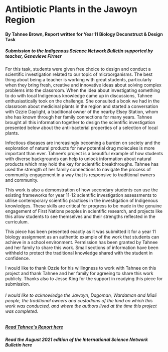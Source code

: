 <h1>Antibiotic Plants in the Jawoyn Region</h1>
<h4>By Tahnee Brown, Report written for Year 11 Biology Deconstruct & Design Task</h4>

<h5>Submission to the <a href="https://www.dropbox.com/s/pdbu9zh4dyzloyd/ISN%20Bulletin_Aug%202021.pdf?dl=0">Indigenous Science Network Bulletin</a> supported by teacher, Genevieve Firmer</h5>

<p>For this task, students were given free choice to design and conduct a scientific investigation related to our topic of microorganisms. The best thing about being a teacher is working with great students, particularly when they bring fresh, creative and innovative ideas about solving complex problems into the classroom. When the idea about investigating something to do with local Indigenous knowledge came up in discussions, Tahnee enthusiastically took on the challenge. She consulted a book we had in the classroom about medicinal plants in the region and started a conversation with Ozzie Daylight, a traditional owner of the nearby Elsey Station, whom she has known through her family connections for many years. Tahnee brought all this information together to design the scientific investigation presented below about the anti-bacterial properties of a selection of local plants.</p>

<p>Infectious diseases are increasingly becoming a burden on society and the exploration of natural products for new potential drug molecules is more important than ever. Tahnee’s project is a beautiful example of how students with diverse backgrounds can help to unlock information about natural products which may hold the key for scientific breakthroughs. Tahnee has used the strength of her family connections to navigate the process of community engagement in a way that is responsive to traditional owners and community.</p>

<p>This work is also a demonstration of how secondary students can use the existing frameworks for year 11-12 scientific investigation assessments to utilise contemporary scientific practices in the investigation of Indigenous knowledges. These skills are critical for progress to be made in the genuine engagement of First Nations peoples in scientific research, and projects like this allow students to see themselves and their strengths reflected in the curriculum.</p>

<p>This piece has been presented exactly as it was submitted it for a year 11 biology assignment as an authentic example of the work that students can achieve in a school environment. Permission has been granted by Tahnee and her family to share this work. Small sections of information have been withheld to protect the traditional knowledge shared with the student in confidence.</p>

<p>I would like to thank Ozzie for his willingness to work with Tahnee on this project and thank Tahnee and her family for agreeing to share this work publicly. Thanks also to Jesse King for the support in readying this piece for submission.</p>

<h6>I would like to acknowledge the Jawoyn, Dagoman, Wardaman and Miali people, the traditional owners and custodians of the land on which this work was conducted, and where the authors lived at the time this project was completed.</h6>

<h5><a href="https://github.com/GFirmer/Chemistry-teacher/blob/master/Antibiotic%20plants%20in%20the%20Jawoyn%20region.pdf">Read Tahnee's Report here</a></h5>

<h5><a href"https://www.dropbox.com/s/pdbu9zh4dyzloyd/ISN%20Bulletin_Aug%202021.pdf?dl=0">Read the August 2021 edition of the International Science Network Bulletin here</a></h5>
